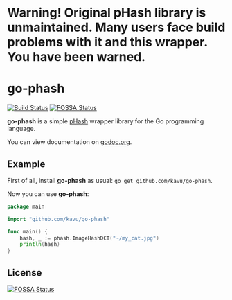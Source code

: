 # Warning! Original pHash library is unmaintained. Many users face build problems with it and this wrapper. You have been warned. 


# go-phash #

[![Build Status](https://travis-ci.org/kavu/go-phash.png?branch=master)](https://travis-ci.org/kavu/go-phash)
[![FOSSA Status](https://app.fossa.io/api/projects/git%2Bgithub.com%2Fkavu%2Fgo-phash.svg?type=shield)](https://app.fossa.io/projects/git%2Bgithub.com%2Fkavu%2Fgo-phash?ref=badge_shield)

**go-phash** is a simple [pHash](http://phash.org) wrapper library for the Go programming language.

You can view documentation on [godoc.org](http://godoc.org/github.com/kavu/go-phash "go-phash documentation").

## Example ##

First of all, install **go-phash** as usual: `go get github.com/kavu/go-phash`.

Now you can use **go-phash**:

```go
package main

import "github.com/kavu/go-phash"

func main() {
	hash, _ := phash.ImageHashDCT("~/my_cat.jpg")
	println(hash)
}
```


## License
[![FOSSA Status](https://app.fossa.io/api/projects/git%2Bgithub.com%2Fkavu%2Fgo-phash.svg?type=large)](https://app.fossa.io/projects/git%2Bgithub.com%2Fkavu%2Fgo-phash?ref=badge_large)